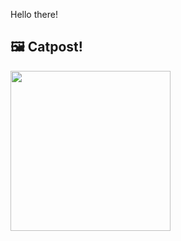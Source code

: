 Hello there!



## 🖼️ Catpost!

<sub>
    <img src="https://cdn2.thecatapi.com/images/MTcwODU4Nw.jpg" height="256">
</sub>

